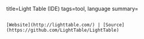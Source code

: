 title=Light Table (IDE)
tags=tool, language
summary=
~~~~~~

[Website](http://lighttable.com/) | [Source](https://github.com/LightTable/LightTable)

